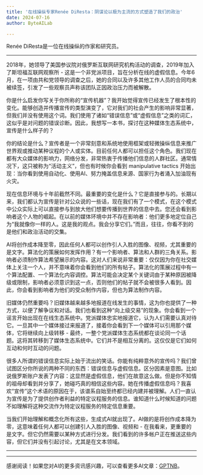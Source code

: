 ```yaml
---
title: '在线操纵专家Renée DiResta：阴谋论以极为主流的方式塑造了我们的政治'
date: 2024-07-16
author: ByteAILab

---
```


Renée DiResta是一位在线操纵的作家和研究员。

---
2018年，她领导了美国参议院对俄罗斯互联网研究机构活动的调查，2019年加入了斯坦福互联网观察所 - 这是一个非党派项目，旨在分析在线的虚假信息。今年6月，在一项由共和党领导的调查之后，她的合同以及许多其他工作人员的合同均未被续签，引发了一些观察员声称该团队正因政治压力而被解散。

你是什么启发你写关于你所称的“宣传机器”？我开始觉得宣传已经发生了根本性的变化。能够创造并传播宣传的类型演变了，它对我们的社会产生的影响非常显著，但我们并没有使用这个词。我们使用了诸如“错误信息”或“虚假信息”之类的词汇，这似乎是对问题的错误诊断。因此，我想写一本书，探讨在这种媒体生态系统中，宣传是什么样子的？

你的结论是什么？宣传者是一个非常刻意和系统地使用框架或轻微操纵信息来推广世界观或推动某种议程的个人或实体。目前任何人都可以担任这个角色。我们现在都有大众媒体的影响力，网络分发，非常热衷于传播他们信息的人群社区。通常情况下，这只被称为“活动主义”，但也有时候你会看到 manipulative tactics 开始出现：当你看到使用自动化、使用AI、努力掩盖信息来源、国家行为者涌入加油现有火灾。

现在信息环境与十年前截然不同。最重要的变化是什么？它是直接参与的。长期以来，我们都认为宣传是针对公众说的一些话，现在我们有了一个模式，在这个模式中公众实际上可以直接参与到放大他们想要传播到世界的信息中去。您还会看到影响者这个人物的崛起。在以前的媒体环境中并不存在影响者：他们更多地定位自己为“我就像你一样的人。这是我的观点。我会分享它们。”而且，往往，你看不到的是他们和政治活动的交集。

AI将创作成本降至零，因此任何人都可以创作引人入胜的图像、视频，尤其重要的是文字。算法化的策展如何发挥作用？有一个影响者、算法和人群的三角关系。影响者必须制作算法希望展示的内容。这对人们来说非常重要：仅仅因为你在社交媒体上关注一个人，并不意味着你会看到他们的所有帖子。算法化的策展过程中有一个算法配置、一个算法化内容调控。算法可能会决定某个关键词由于某种原因被降级或限制，影响者必须意识到这一点，否则他们的帖子就不会被很多人看到。因此，你会看到影响者为他们的受众制作内容，但也为算法制作内容。

旧媒体仍然重要吗？旧媒体越来越多地报道在线发生的事情，这为你也提供了一种方式，以便了解争议和对话。我们也看到这种“向上级交易”的现象。你会看到一个谣言开始出现在在线生态系统中。党派媒体忠实地报道它，认为人们需要认真对待它。一旦其中一个媒体接过来报道了，接着你会看到下一个媒体可以引用那个媒体，它将继续向上级转移 - 最终，一整个党派媒体生态系统都在谈论同一个话题。这将其转移到了媒体生态系统中。它们并不是相互分离的。这仅仅是它们如何互动和何时互动的问题。

很多人所谓的错误信息实际上始于流出的笑话。你能有纯粹意外的宣传吗？我们曾试图区分你所说的两种不同的东西：错误信息与虚假信息。区分因素是意图。比如说俄罗斯账户发表了内容：这显然是虚假信息，他们在故意这么做。但是你不知情的祖母却看到并分享了，她碰巧真的相信这些内容。她在传播虚假信息吗？我喜欢“宣传”这个术语的原因在于，该谱系自始至终都已经内建并被理解。人们一直认为宣传是为了提供创作者利益的特定议程服务的信息。谁知道什么时候知道的问题不如理解将这种交流作为特定议程服务的特定信息重要。

当我们开始理解和概念化所有这些，生成式AI就出现了。AI做的是将创作成本降为零，这意味着任何人都可以创建引人入胜的图像、视频和 - 在我看来，更重要的是文字。但它仍然需要以某种方式进行分发。我们看到的许多帐户正在推送这些内容，但它们并没有引起讨论，尤其是在文本领域。

---
---
感谢阅读！如果您对AI的更多资讯感兴趣，可以查看更多AI文章：[GPTNB](https://gptnb.com)。
